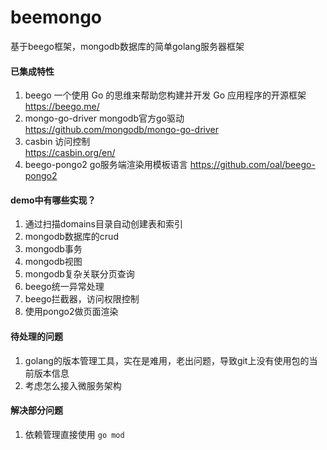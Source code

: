 # beemongo
基于beego框架，mongodb数据库的简单golang服务器框架
#### 已集成特性
1. beego 一个使用 Go 的思维来帮助您构建并开发 Go 应用程序的开源框架<br>
https://beego.me/
2. mongo-go-driver mongodb官方go驱动<br>
https://github.com/mongodb/mongo-go-driver
3. casbin 访问控制<br>
https://casbin.org/en/
4. beego-pongo2 go服务端渲染用模板语言
https://github.com/oal/beego-pongo2
#### demo中有哪些实现？
1. 通过扫描domains目录自动创建表和索引
2. mongodb数据库的crud
3. mongodb事务
4. mongodb视图
5. mongodb复杂关联分页查询
6. beego统一异常处理
7. beego拦截器，访问权限控制
8. 使用pongo2做页面渲染
#### 待处理的问题
1. golang的版本管理工具，实在是难用，老出问题，导致git上没有使用包的当前版本信息
2. 考虑怎么接入微服务架构
#### 解决部分问题
1. 依赖管理直接使用 ```go mod```
